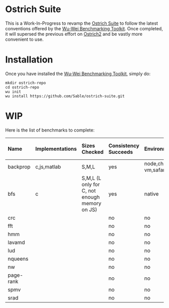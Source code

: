 # Ostrich Suite

This is a Work-In-Progress to revamp the [Ostrich Suite](https://github.com/Sable/Ostrich) to follow the latest conventions offered by the [Wu-Wei Benchmarking Toolkit](https://github.com/Sable/wu-wei-benchmarking-toolkit). Once completed, it will supersed the previous effort on [Ostrich2](https://github.com/Sable/Ostrich2) and be vastly more convenient to use. 

# Installation

Once you have installed the [Wu-Wei Benchmarking Toolkit](https://github.com/Sable/wu-wei-handbook#installing-the-tools), simply do: 

    mkdir ostrich-repo
    cd ostrich-repo
    wu init
    wu install https://github.com/Sable/ostrich-suite.git
    
# WIP

Here is the list of benchmarks to complete:

| Name         | Implementations   | Sizes Checked | Consistency Succeeds    | Environments Tested | Listed in [Available Artifacts](https://github.com/Sable/wu-wei-handbook/blob/master/list-available-artifacts.md)  |
| :--------    | :---------------- | :------------ | :---------------------- | :------------------ |  :----------------------------- |
| backprop     | c,js,matlab       |  S,M,L        | yes                     | node,chrome,firefox,native,matlab-vm,safari | yes                            |
| bfs          | c                 |  S,M,L (L only for C, not enough memory on JS)        | yes                     | native              | no                             |
| crc          |                   |               | no                      | no                             |
| fft          |                   |               | no                      | no                             |
| hmm          |                   |               | no                      | no                             |
| lavamd       |                   |               | no                      | no                             |
| lud          |                   |               | no                      | no                             |
| nqueens      |                   |               | no                      | no                             |
| nw           |                   |               | no                      | no                             |
| page-rank    |                   |               | no                      | no                             |
| spmv         |                   |               | no                      | no                             |
| srad         |                   |               | no                      | no                             |

